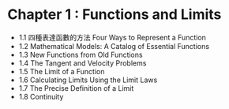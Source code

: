 # Chapter 1 : Functions and Limits

* 1.1 四種表達函數的方法 Four Ways to Represent a Function
* 1.2 Mathematical Models: A Catalog of Essential Functions
* 1.3 New Functions from Old Functions
* 1.4 The Tangent and Velocity Problems
* 1.5 The Limit of a Function
* 1.6 Calculating Limits Using the Limit Laws
* 1.7 The Precise Definition of a Limit
* 1.8 Continuity
